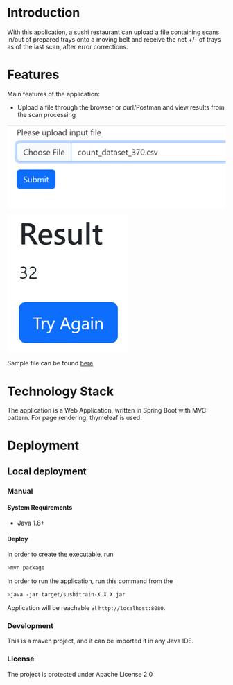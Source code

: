 # Introduction
With this application, a sushi restaurant can upload a file containing scans in/out of prepared trays onto a moving belt and receive the net +/- of trays as of the last scan, after error corrections.

# Features
Main features of the application:
- Upload a file through the browser or curl/Postman and view results from the scan processing

![upload.png](upload.png)

![result.png](result.png)

Sample file can be found [here](src/test/resources/count_dataset_370.csv)

# Technology Stack
The application is a Web Application, written in Spring Boot with MVC pattern.
For page rendering, thymeleaf is used.

# Deployment

## Local deployment

### Manual

#### System Requirements
- Java 1.8+

#### Deploy
In order to create the executable, run
```bash
>mvn package
```

In order to run the application, run this command from the 
```bash
>java -jar target/sushitrain-X.X.X.jar
```
Application will be reachable at `http://localhost:8080`.


### Development
This is a maven project, and it can be imported it in any Java IDE.

### License
The project is protected under Apache License 2.0